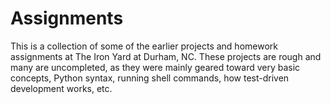 # Assignments

This is a collection of some of the earlier projects and homework assignments at The Iron Yard at Durham, NC. These projects are rough and many are uncompleted, as they were mainly geared toward very basic concepts, Python syntax, running shell commands, how test-driven development works, etc.
